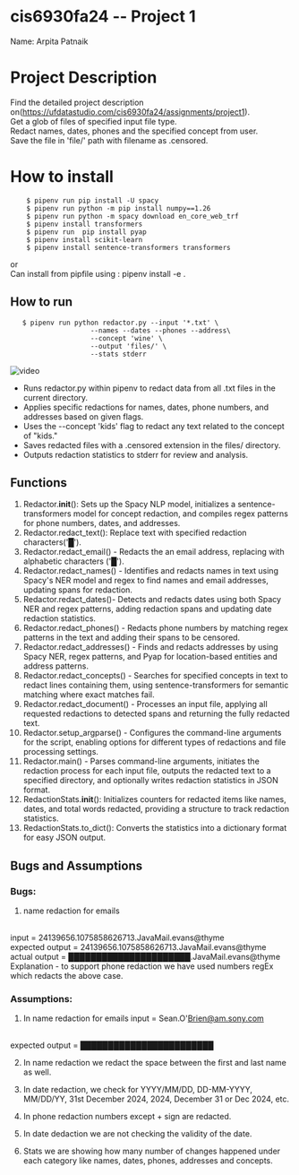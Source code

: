 # cis6930fa24 -- Project 1 

Name: Arpita Patnaik

# Project Description 
Find the detailed project description on(https://ufdatastudio.com/cis6930fa24/assignments/project1).
<br /> Get a glob of files of specified input file type. <br /> Redact names, dates, phones and the specified concept from user.<br /> Save the file in 'file/' path with filename as <filename>.censored.

# How to install
```
    $ pipenv run pip install -U spacy
    $ pipenv run python -m pip install numpy==1.26
    $ pipenv run python -m spacy download en_core_web_trf
    $ pipenv install transformers
    $ pipenv run  pip install pyap
    $ pipenv install scikit-learn
    $ pipenv install sentence-transformers transformers 
```
or 
<br />
Can install from pipfile using : pipenv install -e .




## How to run
```
   $ pipenv run python redactor.py --input '*.txt' \
                    --names --dates --phones --address\
                    --concept 'wine' \
                    --output 'files/' \
                    --stats stderr
```
                    
![video](video)
- Runs redactor.py within pipenv to redact data from all .txt files in the current directory.
- Applies specific redactions for names, dates, phone numbers, and addresses based on given flags.
- Uses the --concept 'kids' flag to redact any text related to the concept of "kids."
- Saves redacted files with a .censored extension in the files/ directory.
- Outputs redaction statistics to stderr for review and analysis.


## Functions 
1. Redactor.__init__(): Sets up the Spacy NLP model, initializes a sentence-transformers model for concept redaction, and compiles regex patterns for phone numbers, dates, and addresses. 
2. Redactor.redact_text(): Replace text with specified redaction characters('█').
3. Redactor.redact_email() - Redacts the an email address, replacing with alphabetic characters ('█').
4. Redactor.redact_names() - Identifies and redacts names in text using Spacy's NER model and regex to find names and email addresses, updating spans for redaction.
5. Redactor.redact_dates()- Detects and redacts dates using both Spacy NER and regex patterns, adding redaction spans and updating date redaction statistics.
6. Redactor.redact_phones() - Redacts phone numbers by matching regex patterns in the text and adding their spans to be censored.
7. Redactor.redact_addresses() - Finds and redacts addresses by using Spacy NER, regex patterns, and Pyap for location-based entities and address patterns.
8. Redactor.redact_concepts() - Searches for specified concepts in text to redact lines containing them, using sentence-transformers for semantic matching where exact matches fail.
9. Redactor.redact_document() - Processes an input file, applying all requested redactions to detected spans and returning the fully redacted text.
10. Redactor.setup_argparse() - Configures the command-line arguments for the script, enabling options for different types of redactions and file processing settings.
11. Redactor.main() - Parses command-line arguments, initiates the redaction process for each input file, outputs the redacted text to a specified directory, and optionally writes redaction statistics in JSON format.
12. RedactionStats.__init__(): Initializes counters for redacted items like names, dates, and total words redacted, providing a structure to track redaction statistics.
13. RedactionStats.to_dict(): Converts the statistics into a dictionary format for easy JSON output.

    

## Bugs and Assumptions

### Bugs:

1. name redaction for emails
<br />
input = 24139656.1075858626713.JavaMail.evans@thyme
<br />
expected output = 24139656.1075858626713.JavaMail.evans@thyme
<br />
actual output =  ██████████████████████.JavaMail.evans@thyme
<br />Explanation - to support phone redaction we have used numbers regEx which redacts the above case.


### Assumptions:

1. In name redaction for emails
input = Sean.O'Brien@am.sony.com
<br />
expected output = ████████████████████████

2. In name redaction we redact the space between the first and last name as well.

3. In date redaction, we check for YYYY/MM/DD, DD-MM-YYYY, MM/DD/YY, 31st December 2024, 2024, December 31 or Dec 2024, etc.

4. In phone redaction numbers except + sign are redacted. 

5. In date dedaction we are not checking the validity of the date.

6. Stats we are showing how many number of changes happened under each category like names, dates, phones, addresses and concepts.
